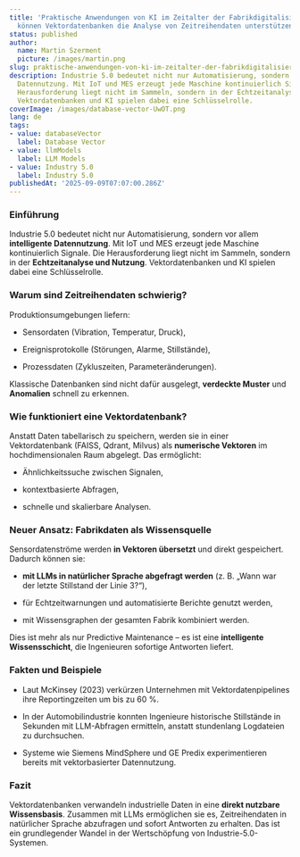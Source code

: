 ```yaml
---
title: 'Praktische Anwendungen von KI im Zeitalter der Fabrikdigitalisierung: Wie
  können Vektordatenbanken die Analyse von Zeitreihendaten unterstützen?'
status: published
author:
  name: Martin Szerment
  picture: /images/martin.png
slug: praktische-anwendungen-von-ki-im-zeitalter-der-fabrikdigitalisierung-wie-konnen-vektordatenbanken-die-analyse-von-zeitreihendaten-unterstutzen
description: Industrie 5.0 bedeutet nicht nur Automatisierung, sondern vor allem intelligente
  Datennutzung. Mit IoT und MES erzeugt jede Maschine kontinuierlich Signale. Die
  Herausforderung liegt nicht im Sammeln, sondern in der Echtzeitanalyse und Nutzung.
  Vektordatenbanken und KI spielen dabei eine Schlüsselrolle.
coverImage: /images/database-vector-UwOT.png
lang: de
tags:
- value: databaseVector
  label: Database Vector
- value: llmModels
  label: LLM Models
- value: Industry 5.0
  label: Industry 5.0
publishedAt: '2025-09-09T07:07:00.286Z'
---
```

### Einführung

Industrie 5.0 bedeutet nicht nur Automatisierung, sondern vor allem **intelligente Datennutzung**. Mit IoT und MES erzeugt jede Maschine kontinuierlich Signale. Die Herausforderung liegt nicht im Sammeln, sondern in der **Echtzeitanalyse und Nutzung**. Vektordatenbanken und KI spielen dabei eine Schlüsselrolle.

### Warum sind Zeitreihendaten schwierig?

Produktionsumgebungen liefern:

- Sensordaten (Vibration, Temperatur, Druck),

- Ereignisprotokolle (Störungen, Alarme, Stillstände),

- Prozessdaten (Zykluszeiten, Parameteränderungen).

Klassische Datenbanken sind nicht dafür ausgelegt, **verdeckte Muster** und **Anomalien** schnell zu erkennen.

### Wie funktioniert eine Vektordatenbank?

Anstatt Daten tabellarisch zu speichern, werden sie in einer Vektordatenbank (FAISS, Qdrant, Milvus) als **numerische Vektoren** im hochdimensionalen Raum abgelegt. Das ermöglicht:

- Ähnlichkeitssuche zwischen Signalen,

- kontextbasierte Abfragen,

- schnelle und skalierbare Analysen.

### Neuer Ansatz: Fabrikdaten als Wissensquelle

Sensordatenströme werden **in Vektoren übersetzt** und direkt gespeichert. Dadurch können sie:

- **mit LLMs in natürlicher Sprache abgefragt werden** (z. B. „Wann war der letzte Stillstand der Linie 3?“),

- für Echtzeitwarnungen und automatisierte Berichte genutzt werden,

- mit Wissensgraphen der gesamten Fabrik kombiniert werden.

Dies ist mehr als nur Predictive Maintenance – es ist eine **intelligente Wissensschicht**, die Ingenieuren sofortige Antworten liefert.

### Fakten und Beispiele

- Laut McKinsey (2023) verkürzen Unternehmen mit Vektordatenpipelines ihre Reportingzeiten um bis zu 60 %.

- In der Automobilindustrie konnten Ingenieure historische Stillstände in Sekunden mit LLM-Abfragen ermitteln, anstatt stundenlang Logdateien zu durchsuchen.

- Systeme wie Siemens MindSphere und GE Predix experimentieren bereits mit vektorbasierter Datennutzung.

### Fazit

Vektordatenbanken verwandeln industrielle Daten in eine **direkt nutzbare Wissensbasis**. Zusammen mit LLMs ermöglichen sie es, Zeitreihendaten in natürlicher Sprache abzufragen und sofort Antworten zu erhalten. Das ist ein grundlegender Wandel in der Wertschöpfung von Industrie-5.0-Systemen.